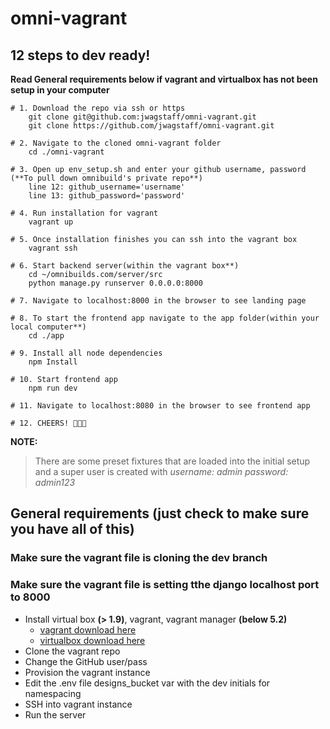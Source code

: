 # omni-vagrant


## 12 steps to dev ready!
**Read General requirements below if vagrant and virtualbox has not been setup in your computer**

```shell
# 1. Download the repo via ssh or https
    git clone git@github.com:jwagstaff/omni-vagrant.git
    git clone https://github.com/jwagstaff/omni-vagrant.git

# 2. Navigate to the cloned omni-vagrant folder
    cd ./omni-vagrant

# 3. Open up env_setup.sh and enter your github username, password (**To pull down omnibuild's private repo**)
    line 12: github_username='username'
    line 13: github_password='password'

# 4. Run installation for vagrant
    vagrant up

# 5. Once installation finishes you can ssh into the vagrant box
    vagrant ssh

# 6. Start backend server(within the vagrant box**)
    cd ~/omnibuilds.com/server/src
    python manage.py runserver 0.0.0.0:8000

# 7. Navigate to localhost:8000 in the browser to see landing page

# 8. To start the frontend app navigate to the app folder(within your local computer**)
    cd ./app

# 9. Install all node dependencies
    npm Install

# 10. Start frontend app
    npm run dev

# 11. Navigate to localhost:8080 in the browser to see frontend app

# 12. CHEERS! 🍺🍻🥂
```

**NOTE:**
> There are some preset fixtures that are loaded into the initial setup and a super user is created with *username: admin password: admin123*

## General requirements (just check to make sure you have all of this)

### Make sure the vagrant file is cloning the dev branch
### Make sure the vagrant file is setting tthe django localhost port to 8000

* Install virtual box **(> 1.9)**, vagrant, vagrant manager **(below 5.2)**
  - [vagrant download here](https://www.vagrantup.com/downloads.html)
  - [virtualbox download here](https://www.virtualbox.org/wiki/Download_Old_Builds_5_1)
* Clone the vagrant repo
* Change the GitHub user/pass
* Provision the vagrant instance
* Edit the .env file designs_bucket var with the dev initials for namespacing
* SSH into vagrant instance
* Run the server
